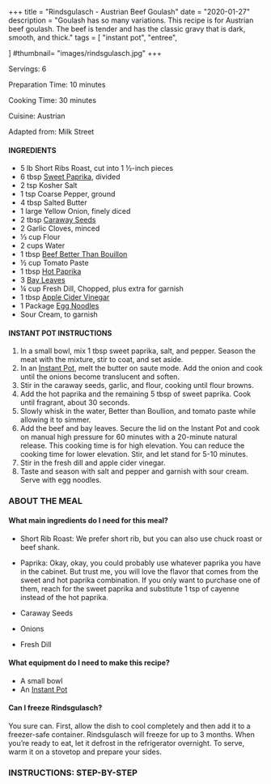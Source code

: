 +++
title = "Rindsgulasch - Austrian Beef Goulash"
date = "2020-01-27"
description = "Goulash has so many variations. This recipe is for Austrian beef goulash. The beef is tender and has the classic gravy that is dark, smooth, and thick."
tags = [
    "instant pot",
    "entree",
   
]
#thumbnail= "images/rindsgulasch.jpg"
+++

Servings: 6<!--more-->

Preparation Time: 10 minutes

Cooking Time: 30 minutes

Cuisine: Austrian

Adapted from: Milk Street

#### INGREDIENTS 

* 5 lb Short Ribs Roast, cut into 1 ½-inch pieces 
* 6 tbsp [Sweet Paprika](https://amzn.to/3jJjOGx), divided
* 2 tsp Kosher Salt 
* 1 tsp Coarse Pepper, ground
* 4 tbsp Salted Butter
* 1 large Yellow Onion, finely diced 
* 2 tbsp [Caraway Seeds](https://amzn.to/3b6l7Ls) 
* 2 Garlic Cloves, minced
* ⅓ cup Flour 
* 2 cups Water
* 1 tbsp [Beef Better Than Bouillon](https://amzn.to/3qUFukL)
* ½ cup Tomato Paste 
* 1 tbsp [Hot Paprika](https://amzn.to/2ZeqanW) 
* 3 [Bay Leaves](https://amzn.to/3tUxsLA)
* ¼ cup Fresh Dill, Chopped, plus extra for garnish 
* 1 tbsp [Apple Cider Vinegar](https://amzn.to/37dBDs5)
* 1 Package [Egg Noodles](https://amzn.to/2Zf7O60)  
* Sour Cream, to garnish 

#### INSTANT POT INSTRUCTIONS 

1. In a small bowl, mix 1 tbsp sweet paprika, salt, and pepper. Season the meat with the mixture, stir to coat, and set aside. 
2. In an [Instant Pot](https://amzn.to/3qfNYCZ), melt the butter on saute mode. Add the onion and cook until the onions become translucent and soften. 
3. Stir in the caraway seeds, garlic, and flour, cooking until flour browns. 
4. Add the hot paprika and the remaining 5 tbsp of sweet paprika. Cook until fragrant, about 30 seconds. 
5. Slowly whisk in the water, Better than Boullion, and tomato paste while allowing it to simmer. 
6. Add the beef and bay leaves. Secure the lid on the Instant Pot and cook on manual high pressure for 60 minutes with a 20-minute natural release. This cooking time is for high elevation. You can reduce the cooking time for lower elevation. Stir, and let stand for 5-10 minutes. 
7. Stir in the fresh dill and apple cider vinegar. 
8. Taste and season with salt and pepper and garnish with sour cream. Serve with egg noodles. 


### ABOUT THE MEAL

#### What main ingredients do I need for this meal?

* Short Rib Roast: We prefer short rib, but you can also use chuck roast or beef shank. 

* Paprika: Okay, okay, you could probably use whatever paprika you have in the cabinet. But trust me, you will love the flavor that comes from the sweet and hot paprika combination. If you only want to purchase one of them, reach for the sweet paprika and substitute 1 tsp of cayenne instead of the hot paprika. 

* Caraway Seeds

* Onions  

* Fresh Dill

#### What equipment do I need to make this recipe?

* A small bowl
* An [Instant Pot](https://amzn.to/3qfNYCZ)

#### Can I freeze Rindsgulasch?

You sure can. First, allow the dish to cool completely and then add it to a freezer-safe container. Rindsgulasch will freeze for up to 3 months. When you’re ready to eat, let it defrost in the refrigerator overnight. To serve, warm it on a stovetop and prepare your sides.

### INSTRUCTIONS: STEP-BY-STEP 
